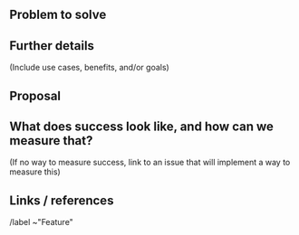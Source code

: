 ## Problem to solve

## Further details

(Include use cases, benefits, and/or goals)

## Proposal

## What does success look like, and how can we measure that?

(If no way to measure success, link to an issue that will implement a way to measure this)

## Links / references

/label ~"Feature"